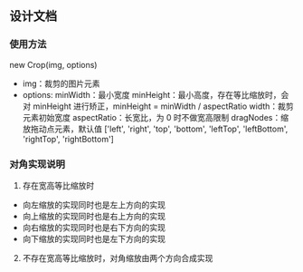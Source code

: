 <!-- TODO: Vue 版本 -->
## 设计文档
### 使用方法
new Crop(img, options)
- img：裁剪的图片元素
- options: 
    minWidth：最小宽度
    minHeight：最小高度，存在等比缩放时，会对 minHeight 进行矫正，minHeight  = minWidth / aspectRatio
    width：裁剪元素初始宽度
    aspectRatio：长宽比，为 0 时不做宽高限制
    dragNodes：缩放拖动点元素，默认值 ['left', 'right', 'top', 'bottom', 'leftTop', 'leftBottom', 'rightTop', 'rightBottom']

### 对角实现说明
1. 存在宽高等比缩放时
- 向左缩放的实现同时也是左上方向的实现
- 向上缩放的实现同时也是右上方向的实现
- 向右缩放的实现同时也是右下方向的实现
- 向下缩放的实现同时也是左下方向的实现
2. 不存在宽高等比缩放时，对角缩放由两个方向合成实现